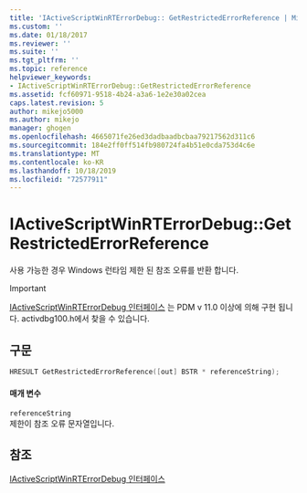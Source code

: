 ```yaml
---
title: 'IActiveScriptWinRTErrorDebug:: GetRestrictedErrorReference | Microsoft Docs'
ms.custom: ''
ms.date: 01/18/2017
ms.reviewer: ''
ms.suite: ''
ms.tgt_pltfrm: ''
ms.topic: reference
helpviewer_keywords:
- IActiveScriptWinRTErrorDebug::GetRestrictedErrorReference
ms.assetid: fcf60971-9518-4b24-a3a6-1e2e30a02cea
caps.latest.revision: 5
author: mikejo5000
ms.author: mikejo
manager: ghogen
ms.openlocfilehash: 4665071fe26ed3dadbaadbcbaa79217562d311c6
ms.sourcegitcommit: 184e2ff0ff514fb980724fa4b51e0cda753d4c6e
ms.translationtype: MT
ms.contentlocale: ko-KR
ms.lasthandoff: 10/18/2019
ms.locfileid: "72577911"
---
```

# <a name="iactivescriptwinrterrordebuggetrestrictederrorreference"></a>IActiveScriptWinRTErrorDebug::GetRestrictedErrorReference
사용 가능한 경우 Windows 런타임 제한 된 참조 오류를 반환 합니다.  
  
> [!IMPORTANT]
> [IActiveScriptWinRTErrorDebug 인터페이스](../../winscript/reference/iactivescriptwinrterrordebug-interface.md) 는 PDM v 11.0 이상에 의해 구현 됩니다. activdbg100.h에서 찾을 수 있습니다.  
  
## <a name="syntax"></a>구문  
  
```cpp  
HRESULT GetRestrictedErrorReference([out] BSTR * referenceString);  
```  
  
#### <a name="parameters"></a>매개 변수  
 `referenceString`  
 제한이 참조 오류 문자열입니다.  
  
## <a name="see-also"></a>참조  
 [IActiveScriptWinRTErrorDebug 인터페이스](../../winscript/reference/iactivescriptwinrterrordebug-interface.md)